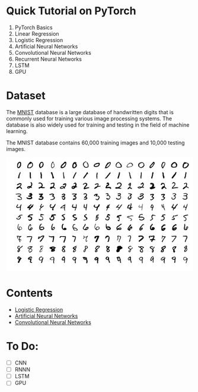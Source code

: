 # Quick Tutorial on PyTorch

1) PyTorch Basics  
2) Linear Regression 
3) Logistic Regression  
4) Artificial Neural Networks  
5) Convolutional Neural Networks  
6) Recurrent Neural Networks
7) LSTM
8) GPU

# Dataset  

The [MNIST](https://www.kaggle.com/c/digit-recognizer/data) database is a large database of handwritten digits that is commonly used for training various image processing systems. The database is also widely used for training and testing in the field of machine learning.

The MNIST database contains 60,000 training images and 10,000 testing images.

![alt text](https://github.com/mftnakrsu/basic-tutorial-on-pytorch/blob/main/images/mnist.png?raw=true)

# Contents

  * [Logistic Regression](logisticRegression_torch.py)
  * [Artificial Neural Networks](ann_torch.py)
  * [Convolutional Neural Networks](cnn_torch.py)


# To Do:


- [ ] CNN
- [ ] RNNN
- [ ] LSTM
- [ ] GPU
